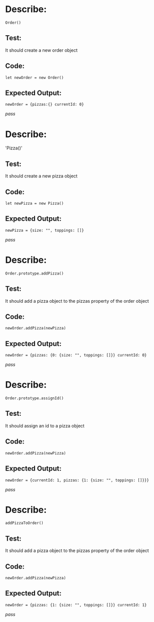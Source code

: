 # Describe:
`Order()`

## Test:
It should create a new order object

## Code:
`let newOrder = new Order()`

## Expected Output:
`newOrder = {pizzas:{} currentId: 0}`

*pass*

# Describe: 
'Pizza()'

## Test:
It should create a new pizza object

## Code:
`let newPizza = new Pizza()`

## Expected Output:
`newPizza = {size: "", toppings: []}`

*pass*

# Describe:
`Order.prototype.addPizza()`

## Test:
It should add a pizza object to the pizzas property of the order object

## Code:
`newOrder.addPizza(newPizza)`

## Expected Output:
`newOrder = {pizzas: {0: {size: "", toppings: []}} currentId: 0}`

*pass*

# Describe:
`Order.prototype.assignId()`

## Test:
It should assign an id to a pizza object

## Code:
`newOrder.addPizza(newPizza)`

## Expected Output:

`newOrder = {currentId: 1, pizzas: {1: {size: "", toppings: []}}}`

*pass*

# Describe:
`addPizzaToOrder()`

## Test:
It should add a pizza object to the pizzas property of the order object

## Code:
`newOrder.addPizza(newPizza)`

## Expected Output:
`newOrder = {pizzas: {1: {size: "", toppings: []}} currentId: 1}`

*pass*

